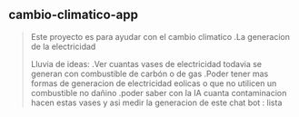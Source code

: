 ## cambio-climatico-app
>Este proyecto es para ayudar con el cambio climatico
>.La generacion de la electricidad 
>
>Lluvia de ideas:
>.Ver cuantas vases de electricidad todavia se generan con combustible de carbón o de gas 
>.Poder tener mas formas de generacion de electricidad eolicas o que no utilicen un combustible no dañino
>.poder saber con la IA cuanta contaminacion hacen estas vases y asi medir la generacion de este
>chat bot : lista 
>

